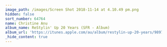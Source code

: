```yaml
---
image_path: /images/Screen Shot 2018-11-14 at 4.10.49 pm.png
hidden: false
sort_number: 64764
name: Christine Anu
album_name: ReStylin' Up 20 Years (SFR - Album)
album_url: 'https://itunes.apple.com/au/album/restylin-up-20-years/989721773'
_hide_content: true
---
```


